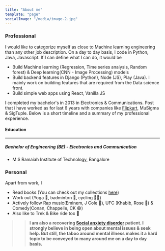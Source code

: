 ```yaml
---
title: "About me"
template: "page"
socialImage: "/media/image-2.jpg"
---
```


### Professional
I would like to categorize myself as close to Machine learning engineering than any other job description. On a day to day basis, I code in Python, Java, Javascript. If I can define what I can do, it would be
* Build Machine learning (Regression, Time series analysis, Random forest) & Deep learning(CNN - Image Processing) models
* Build backend features in Django (Python), Node (JS), Play (Java). I mainly work on building features that are required from the Data science front.
* Build simple web apps using React, Vanilla JS

I completed my bachelor's in 2013 in Electronics & Communications. Post that i have worked as for last 6 years with companies like <a href="https://www.flipkart.com/" target="_blank">Flipkart</a>, MuSigma & SigTuple. Below is a short timeline and a summary of my professional experience.

#### Education
--------
##### Bachelor of Engineering (BE) - Electronics and Communication
* M S Ramaiah Institute of Technology, Bangalore

<!--
In this blog, I write about coding, data science concepts and some of my perspectives and experiences) -->

### Personal

Apart from work, I
* Read books (You can check out my collections <a href="http://goodreads.com/vishwaovi">here</a>)
* Work out (Yoga 🧘, badminton 🏸, cycling 🚴‍♂️)
* Actively follow Rap music(Eminem, J Cole 🤘), UFC (Khabib, Rose 👊) & Comedy(Conan, Chappelle, CK 😄)
* Also like to Trek & Bike ride too 🙂

>> **I am also a recovering <a href="https://www.webmd.com/anxiety-panic/guide/mental-health-social-anxiety-disorder#1" target="_blank">Social anxiety disorder</a> patient. I strongly believe in being open about mental issues & seek help. But still, the taboo around mental illness makes it a hard topic to be conveyed to many around me on a day to day basis.**


<!-- List of tools, languages, platforms
  * regex
  * GCP
  * AWS
  * Markdown
  * Linux basics
  *


  languages:
  * Python
  * Javascript
  * Java
 -->
